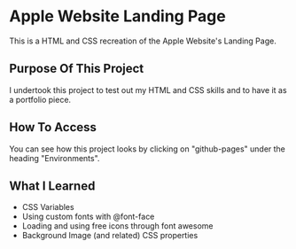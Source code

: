 # Apple Website Landing Page

This is a HTML and CSS recreation of the Apple Website's Landing Page.

## Purpose Of This Project

I undertook this project to test out my HTML and CSS skills and to have it as a portfolio piece.

## How To Access

You can see how this project looks by clicking on "github-pages" under the heading "Environments".

## What I Learned

- CSS Variables
- Using custom fonts with @font-face
- Loading and using free icons through font awesome
- Background Image (and related) CSS properties
